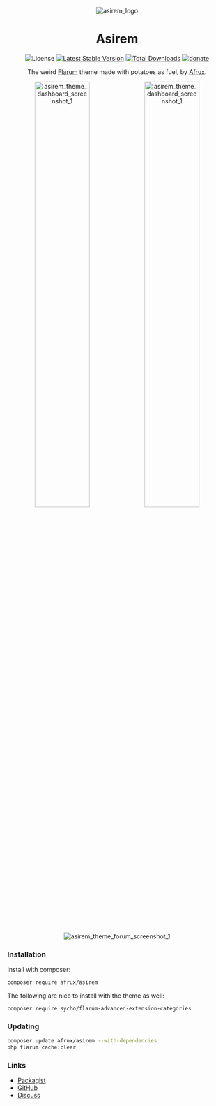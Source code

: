 <p align=center>
<img src="https://lh3.googleusercontent.com/-CDid7LgrH-M/YNn460wKUMI/AAAAAAAAFdY/ttAl_XT055QzWO9bEWKPbzWBPzhPUg1UwCLcBGAsYHQ/s16000/asirem.png" alt="asirem_logo">
<h1 align=center>Asirem</h1>
<p align=center>
<img alt="License" src="https://img.shields.io/badge/license-MIT-blue.svg?style=flat-square"> <a href="https://packagist.org/packages/afrux/asirem"><img alt="Latest Stable Version" src="https://img.shields.io/packagist/v/afrux/asirem.svg?style=flat-square"></a> <a href="https://packagist.org/packages/afrux/asirem"><img alt="Total Downloads" src="https://img.shields.io/packagist/dt/afrux/asirem.svg?style=flat-square"></a> <a href="https://www.buymeacoffee.com/sycho"><img alt="donate" src="https://img.shields.io/badge/donate-buy%20me%20a%20coffee-%23ffde39?style=flat-square"></a>
</p><p align=center>
The weird <a href="http://flarum.org">Flarum</a> theme made with potatoes as fuel, by <a href="https://github.com/afrux">Afrux</a>.
</p><p align=center>
<img width="50%" src="https://lh3.googleusercontent.com/-N4b-Oqq18To/YNno5ZmnmGI/AAAAAAAAFdA/49F0UzmZFecHv7baBQTtM6a_JO5n7s_dwCLcBGAsYHQ/s16000/Dark_Dashboard_Front.png" alt="asirem_theme_dashboard_screenshot_1"><img width="50%" src="https://lh3.googleusercontent.com/-edU2_P66Vlo/YNnpaU1yjVI/AAAAAAAAFdI/LzAB9qdLbGMGWFzyyovTow770r8b8Fw7wCLcBGAsYHQ/s16000/Light_Dashboard_Front.png" alt="asirem_theme_dashboard_screenshot_1">
<img src="https://lh3.googleusercontent.com/-qhKeJv4373Y/YNnqrVK6MlI/AAAAAAAAFdQ/pcRH7ZobQdMJYiIQ2HTyjJnZpXqUHMg6QCLcBGAsYHQ/s16000/Screenshot%2Bfrom%2B2021-06-27%2B22-57-32.png" alt="asirem_theme_forum_screenshot_1">
</p>

### Installation

Install with composer:

```sh
composer require afrux/asirem
```

The following are nice to install with the theme as well:

```sh
composer require sycho/flarum-advanced-extension-categories
```

### Updating

```sh
composer update afrux/asirem --with-dependencies
php flarum cache:clear
```

### Links

- [Packagist](https://packagist.org/packages/afrux/asirem)
- [GitHub](https://github.com/afrux/asirem)
- [Discuss](https://discuss.flarum.org/d/27939-asirem-theme)
